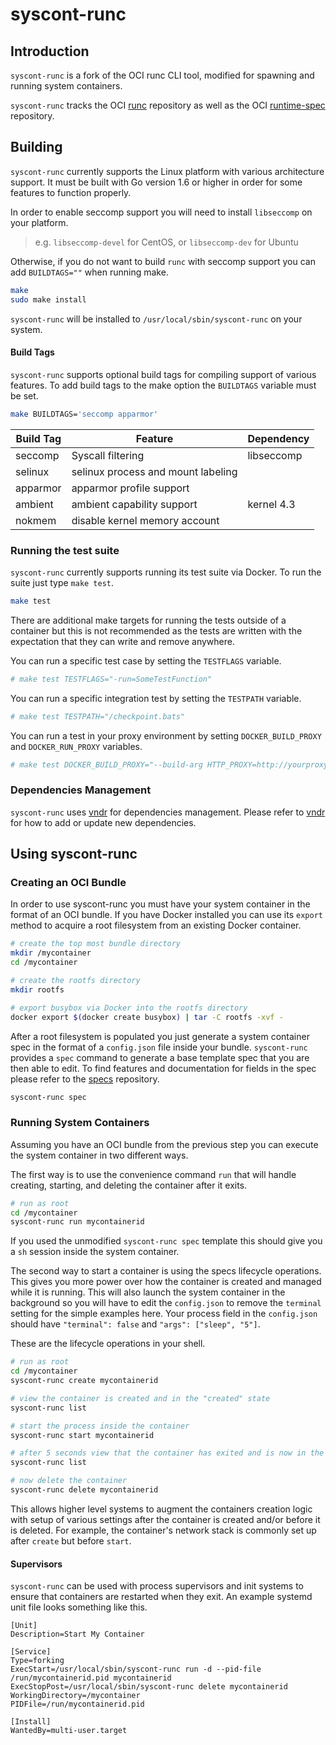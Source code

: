 # syscont-runc

## Introduction

`syscont-runc` is a fork of the OCI runc CLI tool, modified for spawning and running system containers.

`syscont-runc` tracks the OCI [runc](https://github.com/opencontainers/runc) repository
as well as the OCI [runtime-spec](https://github.com/opencontainers/runtime-spec)
repository.

## Building

`syscont-runc` currently supports the Linux platform with various architecture support.
It must be built with Go version 1.6 or higher in order for some features to function properly.

In order to enable seccomp support you will need to install `libseccomp` on your platform.
> e.g. `libseccomp-devel` for CentOS, or `libseccomp-dev` for Ubuntu

Otherwise, if you do not want to build `runc` with seccomp support you can add `BUILDTAGS=""` when running make.

```bash
make
sudo make install
```

`syscont-runc` will be installed to `/usr/local/sbin/syscont-runc` on your system.


#### Build Tags

`syscont-runc` supports optional build tags for compiling support of various features.
To add build tags to the make option the `BUILDTAGS` variable must be set.

```bash
make BUILDTAGS='seccomp apparmor'
```

| Build Tag | Feature                            | Dependency  |
|-----------|------------------------------------|-------------|
| seccomp   | Syscall filtering                  | libseccomp  |
| selinux   | selinux process and mount labeling | <none>      |
| apparmor  | apparmor profile support           | <none>      |
| ambient   | ambient capability support         | kernel 4.3  |
| nokmem    | disable kernel memory account      | <none>      |


### Running the test suite

`syscont-runc` currently supports running its test suite via Docker.
To run the suite just type `make test`.

```bash
make test
```

There are additional make targets for running the tests outside of a container but this is
not recommended as the tests are written with the expectation that they can write and
remove anywhere.

You can run a specific test case by setting the `TESTFLAGS` variable.

```bash
# make test TESTFLAGS="-run=SomeTestFunction"
```

You can run a specific integration test by setting the `TESTPATH` variable.

```bash
# make test TESTPATH="/checkpoint.bats"
```

You can run a test in your proxy environment by setting `DOCKER_BUILD_PROXY` and `DOCKER_RUN_PROXY` variables.

```bash
# make test DOCKER_BUILD_PROXY="--build-arg HTTP_PROXY=http://yourproxy/" DOCKER_RUN_PROXY="-e HTTP_PROXY=http://yourproxy/"
```

### Dependencies Management

`syscont-runc` uses [vndr](https://github.com/LK4D4/vndr) for dependencies management.
Please refer to [vndr](https://github.com/LK4D4/vndr) for how to add or update
new dependencies.

## Using syscont-runc

### Creating an OCI Bundle

In order to use syscont-runc you must have your system container in the format of an OCI bundle.
If you have Docker installed you can use its `export` method to acquire a root filesystem from an existing Docker container.

```bash
# create the top most bundle directory
mkdir /mycontainer
cd /mycontainer

# create the rootfs directory
mkdir rootfs

# export busybox via Docker into the rootfs directory
docker export $(docker create busybox) | tar -C rootfs -xvf -
```

After a root filesystem is populated you just generate a system container spec in the
format of a `config.json` file inside your bundle.  `syscont-runc` provides a `spec`
command to generate a base template spec that you are then able to edit.  To find features
and documentation for fields in the spec please refer to the
[specs](https://github.com/opencontainers/runtime-spec) repository.

```bash
syscont-runc spec
```

### Running System Containers

Assuming you have an OCI bundle from the previous step you can execute the system container in two different ways.

The first way is to use the convenience command `run` that will handle creating, starting, and deleting the container after it exits.

```bash
# run as root
cd /mycontainer
syscont-runc run mycontainerid
```

If you used the unmodified `syscont-runc spec` template this should give you a `sh` session inside the system container.

The second way to start a container is using the specs lifecycle operations.
This gives you more power over how the container is created and managed while it is running.
This will also launch the system container in the background so you will have to edit the `config.json` to remove the `terminal` setting for the simple examples here.
Your process field in the `config.json` should have `"terminal": false` and `"args": ["sleep", "5"]`.

These are the lifecycle operations in your shell.


```bash
# run as root
cd /mycontainer
syscont-runc create mycontainerid

# view the container is created and in the "created" state
syscont-runc list

# start the process inside the container
syscont-runc start mycontainerid

# after 5 seconds view that the container has exited and is now in the stopped state
syscont-runc list

# now delete the container
syscont-runc delete mycontainerid
```

This allows higher level systems to augment the containers creation logic with setup of various settings after the container is created and/or before it is deleted. For example, the container's network stack is commonly set up after `create` but before `start`.

#### Supervisors

`syscont-runc` can be used with process supervisors and init systems to ensure that containers are restarted when they exit.
An example systemd unit file looks something like this.

```systemd
[Unit]
Description=Start My Container

[Service]
Type=forking
ExecStart=/usr/local/sbin/syscont-runc run -d --pid-file /run/mycontainerid.pid mycontainerid
ExecStopPost=/usr/local/sbin/syscont-runc delete mycontainerid
WorkingDirectory=/mycontainer
PIDFile=/run/mycontainerid.pid

[Install]
WantedBy=multi-user.target
```
